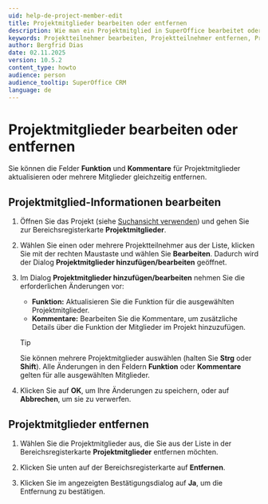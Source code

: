 ```yaml
---
uid: help-de-project-member-edit
title: Projektmitglieder bearbeiten oder entfernen
description: Wie man ein Projektmitglied in SuperOffice bearbeitet oder löscht.
keywords: Projektteilnehmer bearbeiten, Projektteilnehmer entfernen, Projektteilnehmer, Projekt, Teilnehmer, Mitglied
author: Bergfrid Dias
date: 02.11.2025
version: 10.5.2
content_type: howto
audience: person
audience_tooltip: SuperOffice CRM
language: de
---
```


# Projektmitglieder bearbeiten oder entfernen

Sie können die Felder **Funktion** und **Kommentare** für Projektmitglieder aktualisieren oder mehrere Mitglieder gleichzeitig entfernen.

## Projektmitglied-Informationen bearbeiten

1. Öffnen Sie das Projekt (siehe [Suchansicht verwenden][1]) und gehen Sie zur Bereichsregisterkarte **Projektmitglieder**.

1. Wählen Sie einen oder mehrere Projektteilnehmer aus der Liste, klicken Sie mit der rechten Maustaste und wählen Sie **Bearbeiten**. Dadurch wird der Dialog **Projektmitglieder hinzufügen/bearbeiten** geöffnet.

1. Im Dialog **Projektmitglieder hinzufügen/bearbeiten** nehmen Sie die erforderlichen Änderungen vor:

    * **Funktion:** Aktualisieren Sie die Funktion für die ausgewählten Projektmitglieder.
    * **Kommentare:** Bearbeiten Sie die Kommentare, um zusätzliche Details über die Funktion der Mitglieder im Projekt hinzuzufügen.

    > [!TIP]
    > Sie können mehrere Projektmitglieder auswählen (halten Sie **Strg** oder **Shift**). Alle Änderungen in den Feldern **Funktion** oder **Kommentare** gelten für alle ausgewählten Mitglieder.

1. Klicken Sie auf **OK**, um Ihre Änderungen zu speichern, oder auf **Abbrechen**, um sie zu verwerfen.

## Projektmitglieder entfernen

1. Wählen Sie die Projektmitglieder aus, die Sie aus der Liste in der Bereichsregisterkarte **Projektmitglieder** entfernen möchten.

1. Klicken Sie unten auf der Bereichsregisterkarte auf **Entfernen**.

1. Klicken Sie im angezeigten Bestätigungsdialog auf **Ja**, um die Entfernung zu bestätigen.

<!-- Referenced links -->
[1]: ../../../search-options/learn/find-screen.md

<!-- Referenced images -->
